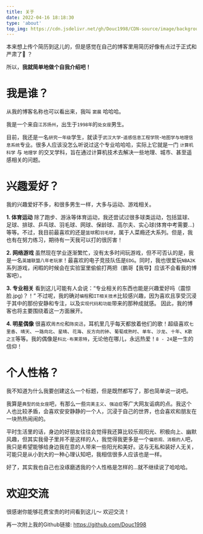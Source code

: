 ```yaml
---
title: 关于
date: 2022-04-16 18:18:30
type: 'about'
top_img: https://cdn.jsdelivr.net/gh/Douc1998/CDN-source/image/background/littlePrince6.png
---
```


本来想上传个简历到这儿的，但是感觉在自己的博客里用简历好像有点过于正式和严肃了🤔️ ？

所以，**我就简单地做个自我介绍吧！**

# 我是谁？
从我的博客名称也可以看出来，我叫 `窦晨` 哈哈哈。

我是一个来自`江苏扬州`，出生于`1998年`的`处女座`男生。

目前，我还是一名`研究一年级`学生，就读于`武汉大学`-`遥感信息工程学院`-`地图学与地理信息系统`专业。很多人应该没怎么听说过这个专业哈哈哈，实际上它就是一门 `计算机科学` 与 `地理学` 的交叉学科，旨在通过计算机技术去解决一些地理、城市、甚至遥感相关的问题。

# 兴趣爱好？
我的兴趣爱好不多，和很多男生一样，大多与运动、游戏相关。

**1. 体育运动**
除了跑步、游泳等体育运动，我还尝试过很多球类运动，包括篮球、足球、排球、乒乓球、羽毛球、网球、保龄球、高尔夫、实心球(体育中考需要...)等等。不过，我目前最喜欢的还是`篮球`和`羽毛球`，属于人菜瘾还大系列。但是，我也有在努力练习，期待有一天我可以打的很厉害！

**2. 网络游戏**
虽然现在学业逐渐繁忙，没有太多时间玩游戏，但不可否认的是，我是一名`英雄联盟八年老玩家`！最喜欢的电子竞技队伍是`EDG`。同时，我也很爱玩`NBA2K`系列游戏，闲暇的时候会在实验室里偷偷打两把（鹏哥【我导】应该不会看我的博客吧）。

**3. 专业相关**
看到这儿可能有人会说：“专业相关的东西也能是兴趣爱好吗（震惊脸.jpg)？！” 不过呢，我的确对`编程`和`IT相关技术`比较感兴趣，因为喜欢且享受沉浸于其中的那份安静和专注，以及`实现代码和功能`带来的那种成就感。 因此，我的博客也将主要围绕着这一方面展开。

**4. 明星偶像**
很喜欢`周杰伦`和`陈奕迅`，耳机里几乎每天都放着他们的歌！超级喜欢`七里香`、`晴天`、`一路向北`、`星晴`、`花海`、`反方向的钟`、`葡萄成熟时`、`单车`、`沙龙`、`十年`、`K歌之王`等等。我的偶像是`科比·布莱恩特`，无论他在哪儿，永远热爱！`8 - 24`是一生的信仰！

# 个人性格？
我不知道为什么我要创建这么一个标题，但是既然都写了，那也简单说一说吧。

我算是`典型的处女座`吧，有那么一些`完美主义`、`强迫症`等广大网友诟病的点。我这个人也比较矛盾，会喜欢安安静静的一个人，沉浸于自己的世界，也会喜欢和朋友在一块热热闹闹的。

平时生活里的话，身边的好朋友往往会觉得我还算比较乐观阳光、积极向上、幽默风趣，但其实我骨子里并不是这样的人，我觉得我更多是一个`偏悲观、消极的人`吧，我只是希望能够给身边我在意的人带来一些阳光和美好。这与无私和装好人无关，可能只是从小到大的一种心理认知吧，我相信很多人应该也是一样。

好了，其实我也自己也没琢磨透我的个人性格是怎样的...就不继续说了哈哈哈。

# 欢迎交流

很感谢你能够花费宝贵的时间看到这儿～ 欢迎交流！

再一次附上我的Github链接: https://github.com/Douc1998



